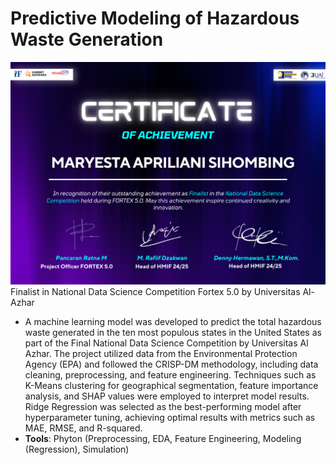 # Predictive Modeling of Hazardous Waste Generation
![image](https://github.com/maryesta/Predictive-Modeling-of-Hazardous-Waste-Generation/blob/main/%5BFortex%205.0%20@Univ%20Al%20Azhar%5D%20Finalis%20Fortex.png?raw=true)
Finalist in National Data Science Competition Fortex 5.0 by Universitas Al-Azhar
- A machine learning model was developed to predict the total hazardous waste generated in the ten most populous states in the United States as part of the Final National Data Science Competition by Universitas Al Azhar. The project utilized data from the Environmental Protection Agency (EPA) and followed the CRISP-DM methodology, including data cleaning, preprocessing, and feature engineering. Techniques such as K-Means clustering for geographical segmentation, feature importance analysis, and SHAP values were employed to interpret model results. Ridge Regression was selected as the best-performing model after hyperparameter tuning, achieving optimal results with metrics such as MAE, RMSE, and R-squared.
- **Tools**: Phyton (Preprocessing, EDA, Feature Engineering, Modeling (Regression), Simulation)
